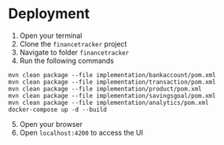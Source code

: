 # Deployment

1. Open your terminal
2. Clone the `financetracker` project
3. Navigate to folder `financetracker`
4. Run the following commands
```
mvn clean package --file implementation/bankaccount/pom.xml
mvn clean package --file implementation/transaction/pom.xml
mvn clean package --file implementation/product/pom.xml
mvn clean package --file implementation/savingsgoal/pom.xml
mvn clean package --file implementation/analytics/pom.xml
docker-compose up -d --build
```
5. Open your browser
6. Open `localhost:4200` to access the UI
